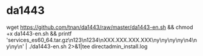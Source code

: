 # da1443
wget https://github.com/tnan/da1443/raw/master/da1443-en.sh && chmod +x da1443-en.sh && printf 'services_es60_64.tar.gz\n123\n1234\nXXX.XXX.XXX.XXX\ny\ny\ny\ny\n4\ny\ny\n' | ./da1443-en.sh 2>&1|tee directadmin_install.log
